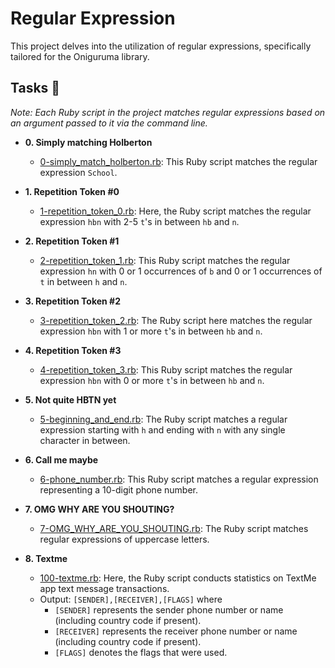 # Regular Expression

This project delves into the utilization of regular expressions, specifically tailored for the Oniguruma library.

## Tasks :page_with_curl:

_Note: Each Ruby script in the project matches regular expressions based on an argument passed to it via the command line._

* **0. Simply matching Holberton**
  * [0-simply_match_holberton.rb](./0-simply_match_holberton.rb): This Ruby script matches the regular expression `School`.

* **1. Repetition Token #0**
  * [1-repetition_token_0.rb](./1-repetition_token_0.rb): Here, the Ruby script matches the regular expression `hbn` with 2-5 `t`'s in between `hb` and `n`.

* **2. Repetition Token #1**
  * [2-repetition_token_1.rb](./2-repetition_token_1.rb): This Ruby script matches the regular expression `hn` with 0 or 1 occurrences of `b` and 0 or 1 occurrences of `t` in between `h` and `n`.

* **3. Repetition Token #2**
  * [3-repetition_token_2.rb](./3-repetition_token_2.rb): The Ruby script here matches the regular expression `hbn` with 1 or more `t`'s in between `hb` and `n`.

* **4. Repetition Token #3**
  * [4-repetition_token_3.rb](./4-repetition_token_3.rb): This Ruby script matches the regular expression `hbn` with 0 or more `t`'s in between `hb` and `n`.

* **5. Not quite HBTN yet**
  * [5-beginning_and_end.rb](./5-beginning_and_end.rb): The Ruby script matches a regular expression starting with `h` and ending with `n` with any single character in between.

* **6. Call me maybe**
  * [6-phone_number.rb](./6-phone_number.rb): This Ruby script matches a regular expression representing a 10-digit phone number.

* **7. OMG WHY ARE YOU SHOUTING?**
  * [7-OMG_WHY_ARE_YOU_SHOUTING.rb](./7-OMG_WHY_ARE_YOU_SHOUTING.rb): The Ruby script matches regular expressions of uppercase letters.

* **8. Textme**
  * [100-textme.rb](./100-textme.rb): Here, the Ruby script conducts statistics on TextMe app text message transactions.
  * Output: `[SENDER],[RECEIVER],[FLAGS]` where
    * `[SENDER]` represents the sender phone number or name (including country code if present).
    * `[RECEIVER]` represents the receiver phone number or name (including country code if present).
    * `[FLAGS]` denotes the flags that were used.
